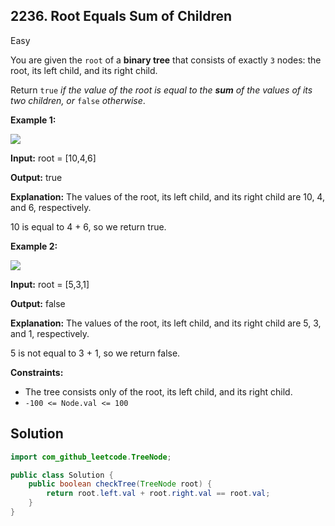 ## 2236\. Root Equals Sum of Children

Easy

You are given the `root` of a **binary tree** that consists of exactly `3` nodes: the root, its left child, and its right child.

Return `true` _if the value of the root is equal to the **sum** of the values of its two children, or_ `false` _otherwise_.

**Example 1:**

![](https://assets.leetcode.com/uploads/2022/04/08/graph3drawio.png)

**Input:** root = [10,4,6]

**Output:** true

**Explanation:** The values of the root, its left child, and its right child are 10, 4, and 6, respectively. 

10 is equal to 4 + 6, so we return true.

**Example 2:**

![](https://assets.leetcode.com/uploads/2022/04/08/graph3drawio-1.png)

**Input:** root = [5,3,1]

**Output:** false

**Explanation:** The values of the root, its left child, and its right child are 5, 3, and 1, respectively. 

5 is not equal to 3 + 1, so we return false.

**Constraints:**

* The tree consists only of the root, its left child, and its right child.
* `-100 <= Node.val <= 100`

## Solution

```java
import com_github_leetcode.TreeNode;

public class Solution {
    public boolean checkTree(TreeNode root) {
        return root.left.val + root.right.val == root.val;
    }
}
```